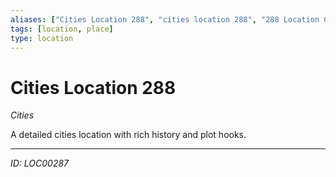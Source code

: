 ```yaml
---
aliases: ["Cities Location 288", "cities location 288", "288 Location Cities"]
tags: [location, place]
type: location
---
```


# Cities Location 288

*Cities*

A detailed cities location with rich history and plot hooks.

---
*ID: LOC00287*